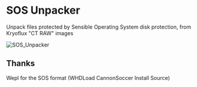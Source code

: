 # SOS Unpacker

Unpack files protected by Sensible Operating System disk protection, from Kryoflux "CT RAW" images

![SOS_Unpacker](https://user-images.githubusercontent.com/1327406/47247552-22232180-d450-11e8-948c-487ec32b5258.png)


## Thanks

Wepl for the SOS format (WHDLoad CannonSoccer Install Source)
